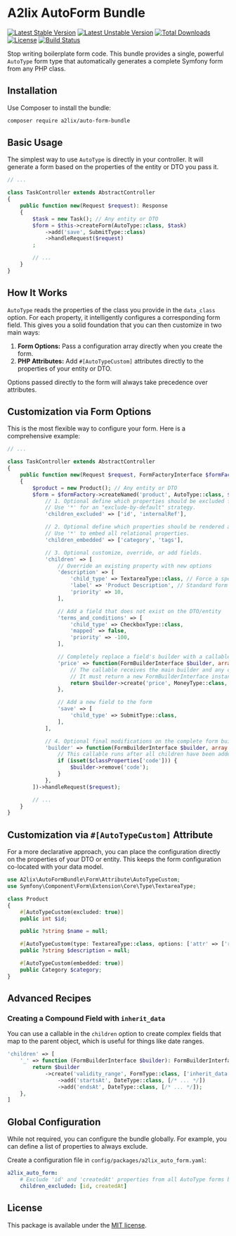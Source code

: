 # A2lix AutoForm Bundle

[![Latest Stable Version](https://poser.pugx.org/a2lix/auto-form-bundle/v/stable)](https://packagist.org/packages/a2lix/auto-form-bundle)
[![Latest Unstable Version](https://poser.pugx.org/a2lix/auto-form-bundle/v/unstable)](https://packagist.org/packages/a2lix/auto-form-bundle)
[![Total Downloads](https://poser.pugx.org/a2lix/auto-form-bundle/downloads)](https://packagist.org/packages/a2lix/auto-form-bundle)
[![License](https://poser.pugx.org/a2lix/auto-form-bundle/license)](https://packagist.org/packages/a2lix/auto-form-bundle)
[![Build Status](https://github.com/a2lix/AutoFormBundle/actions/workflows/ci.yml/badge.svg)](https://github.com/a2lix/AutoFormBundle/actions/workflows/ci.yml)

Stop writing boilerplate form code. This bundle provides a single, powerful `AutoType` form type that automatically generates a complete Symfony form from any PHP class.

## Installation

Use Composer to install the bundle:

```bash
composer require a2lix/auto-form-bundle
```

## Basic Usage

The simplest way to use `AutoType` is directly in your controller. It will generate a form based on the properties of the entity or DTO you pass it.

```php
// ...

class TaskController extends AbstractController
{
    public function new(Request $request): Response
    {
        $task = new Task(); // Any entity or DTO
        $form = $this->createForm(AutoType::class, $task)
            ->add('save', SubmitType::class)
            ->handleRequest($request)
        ;

        // ...
    }
}
```

## How It Works

`AutoType` reads the properties of the class you provide in the `data_class` option. For each property, it intelligently configures a corresponding form field. This gives you a solid foundation that you can then customize in two main ways:

1.  **Form Options:** Pass a configuration array directly when you create the form.
2.  **PHP Attributes:** Add `#[AutoTypeCustom]` attributes directly to the properties of your entity or DTO.

Options passed directly to the form will always take precedence over attributes.

## Customization via Form Options

This is the most flexible way to configure your form. Here is a comprehensive example:

```php
// ...

class TaskController extends AbstractController
{
    public function new(Request $request, FormFactoryInterface $formFactory): Response
    {
        $product = new Product(); // Any entity or DTO
        $form = $formFactory->createNamed('product', AutoType::class, $product, [
            // 1. Optional define which properties should be excluded from the form.
            // Use '*' for an "exclude-by-default" strategy.
            'children_excluded' => ['id', 'internalRef'],

            // 2. Optional define which properties should be rendered as embedded forms.
            // Use '*' to embed all relational properties.
            'children_embedded' => ['category', 'tags'],

            // 3. Optional customize, override, or add fields.
            'children' => [
                // Override an existing property with new options
                'description' => [
                    'child_type' => TextareaType::class, // Force a specific form type
                    'label' => 'Product Description', // Standard form options
                    'priority' => 10, 
                ],

                // Add a field that does not exist on the DTO/entity
                'terms_and_conditions' => [
                    'child_type' => CheckboxType::class,
                    'mapped' => false,
                    'priority' => -100,
                ],

                // Completely replace a field's builder with a callable
                'price' => function(FormBuilderInterface $builder, array $propAttributeOptions): FormBuilderInterface {
                    // The callable receives the main builder and any options from a potential attribute.
                    // It must return a new FormBuilderInterface instance.
                    return $builder->create('price', MoneyType::class, ['currency' => 'EUR']);
                },

                // Add a new field to the form
                'save' => [
                    'child_type' => SubmitType::class,
                ],
            ],

            // 4. Optional final modifications on the complete form builder.
            'builder' => function(FormBuilderInterface $builder, array $classProperties): void {
                // This callable runs after all children have been added.
                if (isset($classProperties['code'])) {
                    $builder->remove('code');
                }
            },
        ])->handleRequest($request);

        // ...
    }
}

```

## Customization via `#[AutoTypeCustom]` Attribute

For a more declarative approach, you can place the configuration directly on the properties of your DTO or entity. This keeps the form configuration co-located with your data model.

```php
use A2lix\AutoFormBundle\Form\Attribute\AutoTypeCustom;
use Symfony\Component\Form\Extension\Core\Type\TextareaType;

class Product
{
    #[AutoTypeCustom(excluded: true)]
    public int $id;

    public ?string $name = null;

    #[AutoTypeCustom(type: TextareaType::class, options: ['attr' => ['rows' => 5]])]
    public ?string $description = null;

    #[AutoTypeCustom(embedded: true)]
    public Category $category;
}
```

## Advanced Recipes

### Creating a Compound Field with `inherit_data`

You can use a callable in the `children` option to create complex fields that map to the parent object, which is useful for things like date ranges.

```php
'children' => [
    '_' => function (FormBuilderInterface $builder): FormBuilderInterface {
        return $builder
            ->create('validity_range', FormType::class, ['inherit_data' => true])
                ->add('startsAt', DateType::class, [/* ... */])
                ->add('endsAt', DateType::class, [/* ... */]);
    },
]
```

## Global Configuration

While not required, you can configure the bundle globally. For example, you can define a list of properties to always exclude.

Create a configuration file in `config/packages/a2lix_auto_form.yaml`:

```yaml
a2lix_auto_form:
    # Exclude 'id' and 'createdAt' properties from all AutoType forms by default
    children_excluded: [id, createdAt]
```

## License

This package is available under the [MIT license](LICENSE).